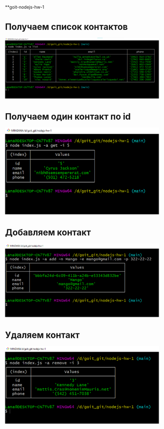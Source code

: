 \*\*goit-nodejs-hw-1

# Получаем список контактов

![action list](./images/ContactsList.png)

# Получаем один контакт по id

![get contact by id](./images/getContactById.png)

# Добавляем контакт

![add contact](./images/addContact.png)

# Удаляем контакт

![remove contact](./images//removeContact.png)
